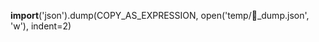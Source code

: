 <!-- Original FlashPaste name: Cursor: Debug Console View Full Dict Obj VS Code -->
<!-- FlashPaste ID: 190 -->

__import__('json').dump(COPY_AS_EXPRESSION, open('temp/🔴_dump.json', 'w'), indent=2)